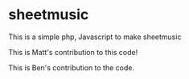 sheetmusic
==========

This is a simple php, Javascript to make sheetmusic

This is Matt's contribution to this code!

This is Ben's contribution to the code.

